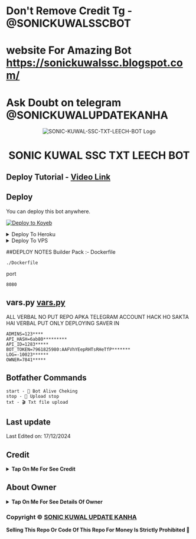 # Don't Remove Credit Tg - @SONICKUWALSSCBOT
# website For Amazing Bot https://sonickuwalssc.blogspot.com/
# Ask Doubt on telegram @SONICKUWALUPDATEKANHA

<p align="center">
  <img src="https://blogger.googleusercontent.com/img/a/AVvXsEg2r8A6Rh0ghE-3VPiVucLHtcxij0eCakxCCR_uaYkjU0is0jB7lNgT4ynOJ3Pf_GF8Sz2gZ26c0--wptrA7dGi_0rJtZFtFkIRy_vgG" alt="SONIC-KUWAL-SSC-TXT-LEECH-BOT Logo">
</p>
<h1 align="center">
  SONIC KUWAL SSC TXT LEECH BOT
</h1>

## Deploy Tutorial - [Video Link](https://youtu.be/l1u3C_F79QE)

## Deploy
You can deploy this bot anywhere.


<a target="_blank" href="https://app.koyeb.com/deploy?type=git&repository=github.com//GodXiaoYan/VJ-Txt-Leech-Bot1&branch=main&name=text-leech-kanha"><img alt="Deploy to Koyeb" src="https://binbashbanana.github.io/deploy-buttons/buttons/remade/koyeb.svg"></a>


<details><summary>Deploy To Heroku</summary>
<p>
<br>
<a href="https://heroku.com/deploy?template=https://github.com/Soninkuwal/text-leech-kanha01">
  <img src="https://www.herokucdn.com/deploy/button.svg" alt="Deploy">
</a>
</p>
</details>

<details><summary>Deploy To VPS</summary>
<p>
<pre>
git clone https://github.com/LazyDeveloperr/LazyPrincess
# Install Packages
pip3 install -U -r requirements.txt
Edit info.py with variables as given below then run bot
python3 bot.py
</pre>
</p>
</details>


##DEPLOY NOTES 
Builder Pack :- 
Dockerfile
```
./Dockerfile
```

port
```
8080
```

## vars.py [vars.py](https://github.com/Soninkuwal/VJ-Txt-Leech-Bot1/blob/main/modules/vars.py)

ALL VERBAL NO PUT REPO APKA TELEGRAM ACCOUNT HACK HO SAKTA HAI 
VERBAL PUT ONLY DEPLOYING SAVER IN 

```
ADMINS=123****
API_HASH=6ab80*********
API_ID=1283*****
BOT_TOKEN=7961825980:AAFVhYEepRHTsRHeTfP*******
LOG=-10023******
OWNER=7841*****

```

## Botfather Commands
```
start - 🦋 Bot Alive Cheking
stop - 🛑 Upload stop
txt - 🎬 Txt file upload
```


## Last update 

Last Edited on: 17/12/2024


## Credit

<b><details><summary>Tap On Me For See Credit</summary>

💝 Credit Goes To [SONIC KUWAL UPDATE KANHA](https://t.me/SONICKUWALUPDATEKANHA) So Don't Forgot To Give Credit

💖 And Thank You So Much To All Who Help In This Journey 💕

Copyright ©️ [SONIC KUWAL SSC](https://telegram.me@SONICKUWALSSCBOT)

</b>
</details>

## About Owner 

<b><details><summary>Tap On Me For See Details Of Owner</summary>

- WEBSITE LINK: [SONIC KUWAL SSC](https://sonickuwalssc.blogspot.com/)
- Telegram Channel : [SONIC KUWAL UPDATE KANHA](https://t.me/SONICKUWALUPDATEKANHA)
- Contact Link : [SONIC KUWAL SSC](https://t.me/SONICKUWALSSCBOT)
- CONTENT ME Link : [CONTENT ME](https://t.me/SONICKUWALSSCBOT)

</b>
</details>


### Copyright ©️ [SONIC KUWAL UPDATE KANHA](https://t.me/SONICKUWALUPDATEKANHA)

<b>Selling This Repo Or Code Of This Repo For Money Is Strictly Prohibited 🚫</b>


